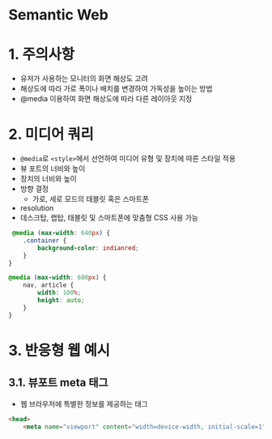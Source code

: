 # Semantic Web

# 1. 주의사항
- 유저가 사용하는 모니터의 화면 해상도 고려
- 해상도에 따라 가로 폭이나 배치를 변경하여 가독성을 높이는 방법
- @media 이용하여 화면 해상도에 따라 다른 레이아웃 지정

# 2. 미디어 쿼리
- `@media`로 `<style>`에서 선언하여 미디어 유형 및 장치에 따른 스타일 적용
- 뷰 포트의 너비와 높이
- 장치의 너비와 높이
- 방향 결정
  - 가로, 세로 모드의 태블릿 혹은 스마트폰
- resolution
- 데스크탑, 랩탑, 태블릿 및 스마트폰에 맞춤형 CSS 사용 가능
```css
 @media (max-width: 640px) {
    .container {
        background-color: indianred;
    }
}
```
```css
@media (max-width: 600px) {
    nav, article {
        width: 100%;
        height: auto;
    }
}
```
# 3. 반응형 웹 예시
## 3.1. 뷰포트 meta 태그
- 웹 브라우저에 특별한 정보를 제공하는 태그
```html
<head>
    <meta name="viewport" content="width=device-width, initial-scale=1">
```
